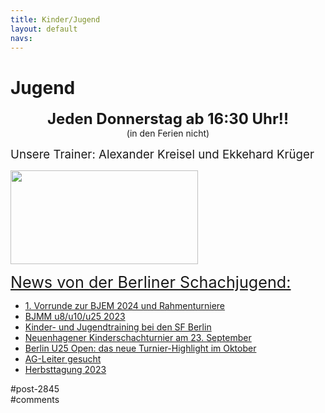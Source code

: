 ```yaml
---
title: Kinder/Jugend 
layout: default
navs:
---
```

<div class="post-2845 page type-page status-publish hentry" id="post-2845">
<h1 class="entry-title">Jugend</h1>
<div class="entry-content">
<p style="text-align: center;"><strong><span style="font-size: 18pt;">Jeden Donnerstag ab 16:30 Uhr!!</span><br/>
</strong>(in den Ferien nicht)</p>
<p><span style="font-size: 14pt;">Unsere Trainer: Alexander Kreisel und Ekkehard Krüger</span></p>
<p><a href="https://www.narva-schach.de/wordpress/wp-content/uploads/2018/03/0002farbe.jpg"><img alt="" class="size-medium wp-image-3899 aligncenter" decoding="async" height="150" sizes="(max-width: 300px) 100vw, 300px" src="https://www.narva-schach.de/wordpress/wp-content/uploads/2018/03/0002farbe-300x150.jpg" srcset="https://www.narva-schach.de/wordpress/wp-content/uploads/2018/03/0002farbe-300x150.jpg 300w, https://www.narva-schach.de/wordpress/wp-content/uploads/2018/03/0002farbe-768x384.jpg 768w, https://www.narva-schach.de/wordpress/wp-content/uploads/2018/03/0002farbe-1024x512.jpg 1024w, https://www.narva-schach.de/wordpress/wp-content/uploads/2018/03/0002farbe.jpg 1184w" width="300"/></a></p>
<p><span style="text-decoration-line: underline; font-size: 1.8em;">News von der Berliner Schachjugend:</span></p>
<ul><!--via SimplePie with RSSImport--><li><a href="https://www.schachjugend-in-berlin.de/1-vorrunde-zur-bjem-2024-und-rahmenturniere/" title="1. Vorrunde zur BJEM 2024 und Rahmenturniere">1. Vorrunde zur BJEM 2024 und Rahmenturniere</a></li><li><a href="https://www.schachjugend-in-berlin.de/bjmm-u8-u10-u25-2023/" title="BJMM u8/u10/u25  2023">BJMM u8/u10/u25  2023</a></li><li><a href="https://www.schachjugend-in-berlin.de/kinder-und-jugendtraining-bei-den-sf-berlin/" title="Kinder- und Jugendtraining bei den SF Berlin">Kinder- und Jugendtraining bei den SF Berlin</a></li><li><a href="https://www.schachjugend-in-berlin.de/neuenhagener-kinderschachturnier-am-23-september/" title="Neuenhagener Kinderschachturnier am 23. September">Neuenhagener Kinderschachturnier am 23. September</a></li><li><a href="https://www.schachjugend-in-berlin.de/berlin-u25-open-das-neue-turnier-highlight-im-oktober/" title="Berlin U25 Open: das neue Turnier-Highlight im Oktober">Berlin U25 Open: das neue Turnier-Highlight im Oktober</a></li><li><a href="https://www.schachjugend-in-berlin.de/ag-leiter-gesucht-2/" title="AG-Leiter gesucht">AG-Leiter gesucht</a></li><li><a href="https://www.schachjugend-in-berlin.de/herbsttagung-2023/" title="Herbsttagung 2023">Herbsttagung 2023</a></li></ul>
</div><!-- .entry-content -->
</div> #post-2845 
<div id="comments">
</div> #comments 
